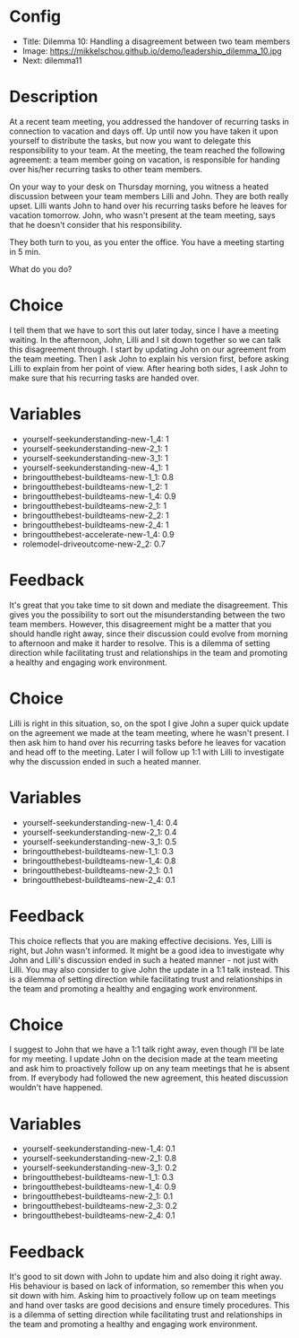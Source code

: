 # Config
 - Title: Dilemma 10: Handling a disagreement between two team members 
 - Image: https://mikkelschou.github.io/demo/leadership_dilemma_10.jpg
 - Next: dilemma11

# Description
At a recent team meeting, you addressed the handover of recurring tasks in connection to vacation and days off. Up until now you have taken it upon yourself to distribute the tasks, but now you want to delegate this responsibility to your team. At the meeting, the team reached the following agreement: a team member going on vacation, is responsible for handing over his/her recurring tasks to other team members. 

On your way to your desk on Thursday morning, you witness a  heated discussion between your team members Lilli and John. They are both really upset. Lilli wants John to hand over his recurring tasks before he leaves for vacation tomorrow. John, who wasn't present at the team meeting, says that he doesn't consider that his responsibility. 

They both turn to you, as you enter the office. You have a meeting starting in 5 min. 

What do you do? 


# Choice
I tell them that we have to sort this out later today, since I have a meeting waiting. 
In the afternoon, John, Lilli and I sit down together so we can talk this disagreement through. I start by updating John on our agreement from the team meeting. Then I ask John to explain his version first, before asking Lilli to explain from her point of view. After hearing both sides, I ask John to make sure that his recurring tasks are handed over. 

# Variables
- yourself-seekunderstanding-new-1_4: 1
- yourself-seekunderstanding-new-2_1: 1
- yourself-seekunderstanding-new-3_1: 1
- yourself-seekunderstanding-new-4_1: 1
- bringoutthebest-buildteams-new-1_1: 0.8
- bringoutthebest-buildteams-new-1_2: 1
- bringoutthebest-buildteams-new-1_4: 0.9
- bringoutthebest-buildteams-new-2_1: 1
- bringoutthebest-buildteams-new-2_2: 1
- bringoutthebest-buildteams-new-2_4: 1
- bringoutthebest-accelerate-new-1_4: 0.9
- rolemodel-driveoutcome-new-2_2: 0.7

# Feedback

It's great that you take time to sit down and mediate the disagreement. This gives you the possibility to sort out the misunderstanding between the two team members. However, this disagreement might be a matter that you should handle right away, since their discussion could evolve from morning to afternoon and make it harder to resolve. 
This is a dilemma of setting direction while facilitating trust and relationships in the team and promoting a healthy and engaging work environment.



# Choice
Lilli is right in this situation, so, on the spot I give John a super quick update on the agreement we made at the team meeting, where he wasn't present. I then ask him to hand over his recurring tasks before he leaves for vacation and head off to the meeting. Later I will follow up 1:1 with Lilli to investigate why the discussion ended in such a heated manner.

# Variables
- yourself-seekunderstanding-new-1_4: 0.4
- yourself-seekunderstanding-new-2_1: 0.4
- yourself-seekunderstanding-new-3_1: 0.5
- bringoutthebest-buildteams-new-1_1: 0.3
- bringoutthebest-buildteams-new-1_4: 0.8
- bringoutthebest-buildteams-new-2_1: 0.1
- bringoutthebest-buildteams-new-2_4: 0.1

# Feedback
This choice reflects that you are making effective decisions. Yes, Lilli is right, but John wasn't informed. It might be a good idea to investigate why John and Lilli's discussion ended in such a heated manner - not just with Lilli. You may also consider to give John the update in a 1:1 talk instead.
This is a dilemma of setting direction while facilitating trust and relationships in the team and promoting a healthy and engaging work environment.




# Choice
I suggest to John that we have a 1:1 talk right away, even though I'll be late for my meeting. I update John on the decision made at the team meeting and ask him to proactively follow up on any team meetings that he is absent from. If everybody had followed the new agreement, this heated discussion wouldn't have happened. 

# Variables
- yourself-seekunderstanding-new-1_4: 0.1
- yourself-seekunderstanding-new-2_1: 0.8
- yourself-seekunderstanding-new-3_1: 0.2
- bringoutthebest-buildteams-new-1_1: 0.3
- bringoutthebest-buildteams-new-1_4: 0.9
- bringoutthebest-buildteams-new-2_1: 0.1
- bringoutthebest-buildteams-new-2_3: 0.2
- bringoutthebest-buildteams-new-2_4: 0.1


# Feedback
It's good to sit down with John to update him and also doing it right away. His behaviour is based on lack of information, so remember this when you sit down with him. Asking him to proactively follow up on team meetings and hand over tasks are good decisions and ensure timely procedures. 
This is a dilemma of setting direction while facilitating trust and relationships in the team and promoting a healthy and engaging work environment.








